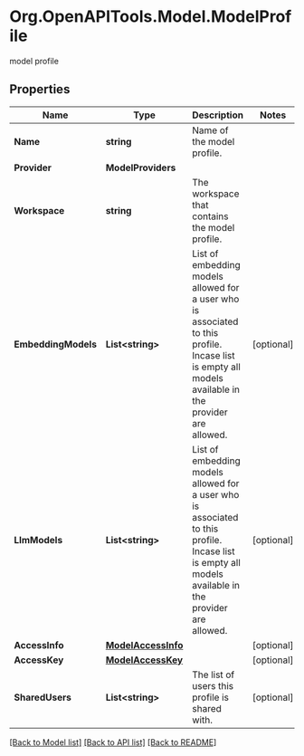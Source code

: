 # Org.OpenAPITools.Model.ModelProfile
model profile

## Properties

Name | Type | Description | Notes
------------ | ------------- | ------------- | -------------
**Name** | **string** | Name of the model profile. | 
**Provider** | **ModelProviders** |  | 
**Workspace** | **string** | The workspace that contains the model profile. | 
**EmbeddingModels** | **List&lt;string&gt;** | List of embedding models allowed for a user who is associated to this profile. Incase list is empty all models available in the provider are allowed. | [optional] 
**LlmModels** | **List&lt;string&gt;** | List of embedding models allowed for a user who is associated to this profile. Incase list is empty all models available in the provider are allowed. | [optional] 
**AccessInfo** | [**ModelAccessInfo**](ModelAccessInfo.md) |  | [optional] 
**AccessKey** | [**ModelAccessKey**](ModelAccessKey.md) |  | [optional] 
**SharedUsers** | **List&lt;string&gt;** | The list of users this profile is shared with. | [optional] 

[[Back to Model list]](../README.md#documentation-for-models) [[Back to API list]](../README.md#documentation-for-api-endpoints) [[Back to README]](../README.md)

